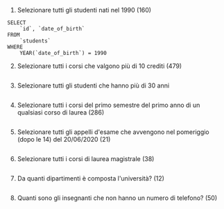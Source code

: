 1. Selezionare tutti gli studenti nati nel 1990 (160)
```
SELECT 
	`id`, `date_of_birth`
FROM 
	`students`
WHERE
	YEAR(`date_of_birth`) = 1990
```
   
2. Selezionare tutti i corsi che valgono più di 10 crediti (479)
```
```
   
3. Selezionare tutti gli studenti che hanno più di 30 anni
```
```
   
4. Selezionare tutti i corsi del primo semestre del primo anno di un qualsiasi corso di
laurea (286)
```
```
   
5. Selezionare tutti gli appelli d'esame che avvengono nel pomeriggio (dopo le 14) del
20/06/2020 (21)
```
```
   
6. Selezionare tutti i corsi di laurea magistrale (38)
```
```
   
7. Da quanti dipartimenti è composta l'università? (12)
```
```
   
8. Quanti sono gli insegnanti che non hanno un numero di telefono? (50)
```
```
